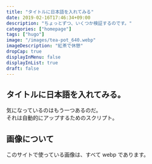 ```yaml
---
title: "タイトルに日本語を入れてみる"
date: 2019-02-16T17:46:34+09:00
description: "ちょっとずつ、いくつか検証するのです。"
categories: ["homepage"]
tags: ["hugo"]
image: "/images/tea-pot_640.webp"
imageDescription: "紅茶で休憩"
dropCap: true
displayInMenu: false
displayInList: true
draft: false
---
```

## タイトルに日本語を入れてみる。
気になっているのはもう一つあるのだ。  
それは自動的にアップするためのスクリプト。

## 画像について
このサイトで使っている画像は、すべて webp であります。